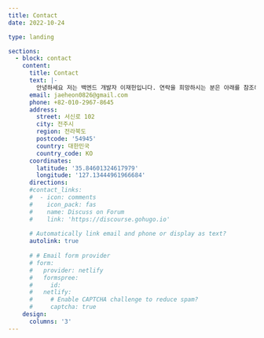```yaml
---
title: Contact
date: 2022-10-24

type: landing

sections:
  - block: contact
    content:
      title: Contact
      text: |-
        안녕하세요 저는 백엔드 개발자 이재헌입니다. 연락을 희망하시는 분은 아래를 참조해주세요!!
      email: jaeheon0826@gmail.com
      phone: +82-010-2967-8645
      address:
        street: 서신로 102
        city: 전주시
        region: 전라북도
        postcode: '54945'
        country: 대한민국
        country_code: KO
      coordinates:
        latitude: '35.84601324617979'
        longitude: '127.13444961966684'
      directions: 
      #contact_links:
      #  - icon: comments
      #    icon_pack: fas
      #    name: Discuss on Forum
      #    link: 'https://discourse.gohugo.io'
    
      # Automatically link email and phone or display as text?
      autolink: true
    
      # # Email form provider
      # form:
      #   provider: netlify
      #   formspree:
      #     id:
      #   netlify:
      #     # Enable CAPTCHA challenge to reduce spam?
      #     captcha: true
    design:
      columns: '3'
---
```

